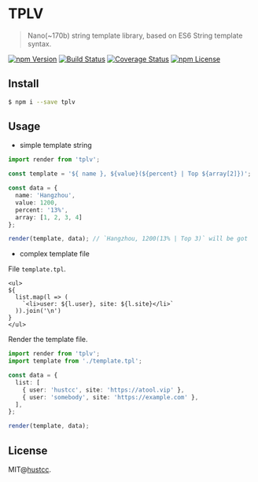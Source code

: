 # TPLV

> Nano(~170b) string template library, based on ES6 String template syntax.

[![npm Version](https://img.shields.io/npm/v/tplv.svg)](https://www.npmjs.com/package/tplv)
[![Build Status](https://github.com/hustcc/tplv/workflows/build/badge.svg)](https://github.com/hustcc/tplv/actions)
[![Coverage Status](https://coveralls.io/repos/github/hustcc/tplv/badge.svg?branch=master)](https://coveralls.io/github/hustcc/tplv?branch=master)
[![npm License](https://img.shields.io/npm/l/tplv.svg)](https://www.npmjs.com/package/tplv)


## Install

```bash
$ npm i --save tplv
```


## Usage

 - simple template string

```ts
import render from 'tplv';

const template = '${ name }, ${value}(${percent} | Top ${array[2]})';

const data = {
  name: 'Hangzhou',
  value: 1200,
  percent: '13%',
  array: [1, 2, 3, 4]
};

render(template, data); // `Hangzhou, 1200(13% | Top 3)` will be got
```

 - complex template file

File `template.tpl`.

```text
<ul>
${
  list.map(l => (
    `<li>user: ${l.user}, site: ${l.site}</li>`
  )).join('\n')
}
</ul>
```

Render the template file.

```ts
import render from 'tplv';
import template from './template.tpl';

const data = {
  list: [
    { user: 'hustcc', site: 'https://atool.vip' },
    { user: 'somebody', site: 'https://example.com' },
  ],
};

render(template, data);
```



## License

MIT@[hustcc](https://github.com/hustcc).

